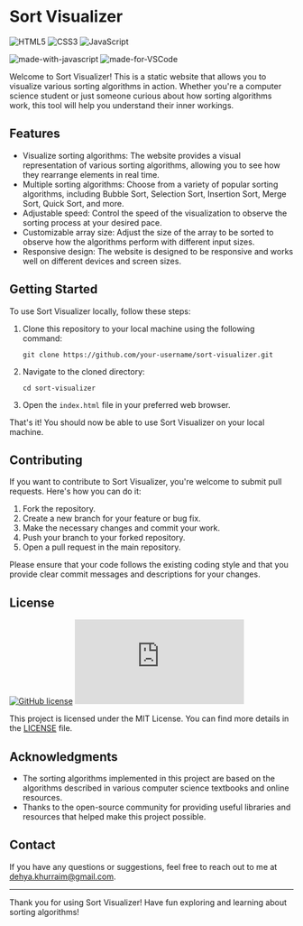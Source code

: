 # Sort Visualizer

![HTML5](https://img.shields.io/badge/html5-%23E34F26.svg?style=for-the-badge&logo=html5&logoColor=white)
![CSS3](https://img.shields.io/badge/css3-%231572B6.svg?style=for-the-badge&logo=css3&logoColor=white)
![JavaScript](https://img.shields.io/badge/javascript-%23323330.svg?style=for-the-badge&logo=javascript&logoColor=%23F7DF1E)

![made-with-javascript](https://img.shields.io/badge/Frontend%20with-JavaScript-1f425f.svg)
![made-for-VSCode](https://img.shields.io/badge/Made%20for-VSCode-1f425f.svg)

Welcome to Sort Visualizer! This is a static website that allows you to visualize various sorting algorithms in action. Whether you're a computer science student or just someone curious about how sorting algorithms work, this tool will help you understand their inner workings.

## Features

- Visualize sorting algorithms: The website provides a visual representation of various sorting algorithms, allowing you to see how they rearrange elements in real time.
- Multiple sorting algorithms: Choose from a variety of popular sorting algorithms, including Bubble Sort, Selection Sort, Insertion Sort, Merge Sort, Quick Sort, and more.
- Adjustable speed: Control the speed of the visualization to observe the sorting process at your desired pace.
- Customizable array size: Adjust the size of the array to be sorted to observe how the algorithms perform with different input sizes.
- Responsive design: The website is designed to be responsive and works well on different devices and screen sizes.

## Getting Started

To use Sort Visualizer locally, follow these steps:

1. Clone this repository to your local machine using the following command:

   ```shell
   git clone https://github.com/your-username/sort-visualizer.git
   ```

2. Navigate to the cloned directory:

   ```shell
   cd sort-visualizer
   ```

3. Open the `index.html` file in your preferred web browser.

That's it! You should now be able to use Sort Visualizer on your local machine.

## Contributing

If you want to contribute to Sort Visualizer, you're welcome to submit pull requests. Here's how you can do it:

1. Fork the repository.
2. Create a new branch for your feature or bug fix.
3. Make the necessary changes and commit your work.
4. Push your branch to your forked repository.
5. Open a pull request in the main repository.

Please ensure that your code follows the existing coding style and that you provide clear commit messages and descriptions for your changes.

## License
[![GitHub license](https://img.shields.io/github/license/Naereen/StrapDown.js.svg)](https://github.com/DehyaKhurraim/E-Learning-Platform/blob/master/LICENSE)
[![Latest release](https://badgen.net/github/release/Naereen/Strapdown.js)](https://github.com/DehyaKhurraim/E-Learning-Platform/releases)

This project is licensed under the MIT License. You can find more details in the [LICENSE](LICENSE) file.

## Acknowledgments

- The sorting algorithms implemented in this project are based on the algorithms described in various computer science textbooks and online resources.
- Thanks to the open-source community for providing useful libraries and resources that helped make this project possible.

## Contact

If you have any questions or suggestions, feel free to reach out to me at dehya.khurraim@gmail.com.

---

Thank you for using Sort Visualizer! Have fun exploring and learning about sorting algorithms!
